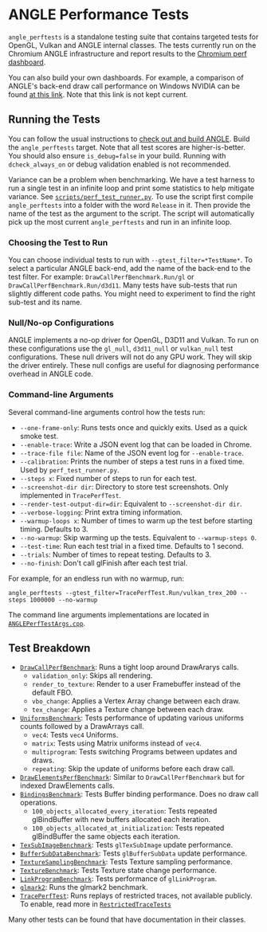 # ANGLE Performance Tests

`angle_perftests` is a standalone testing suite that contains targeted tests for OpenGL, Vulkan and ANGLE internal classes. The tests currently run on the Chromium ANGLE infrastructure and report results to the [Chromium perf dashboard](https://chromeperf.appspot.com/report).

You can also build your own dashboards. For example, a comparison of ANGLE's back-end draw call performance on Windows NVIDIA can be found [at this link](https://chromeperf.appspot.com/report?sid=1fdf94a308f52b6bf02c08f6f36e87ca0d0075e2d2eefc61e6cf90c919c1643a&start_rev=577814&end_rev=582136). Note that this link is not kept current.

## Running the Tests

You can follow the usual instructions to [check out and build ANGLE](../../../doc/DevSetup.md). Build the `angle_perftests` target. Note that all test scores are higher-is-better. You should also ensure `is_debug=false` in your build. Running with `dcheck_always_on` or debug validation enabled is not recommended.

Variance can be a problem when benchmarking. We have a test harness to run a single test in an infinite loop and print some statistics to help mitigate variance. See [`scripts/perf_test_runner.py`](https://chromium.googlesource.com/angle/angle/+/master/scripts/perf_test_runner.py). To use the script first compile `angle_perftests` into a folder with the word `Release` in it. Then provide the name of the test as the argument to the script. The script will automatically pick up the most current `angle_perftests` and run in an infinite loop.

### Choosing the Test to Run

You can choose individual tests to run with `--gtest_filter=*TestName*`. To select a particular ANGLE back-end, add the name of the back-end to the test filter. For example: `DrawCallPerfBenchmark.Run/gl` or `DrawCallPerfBenchmark.Run/d3d11`. Many tests have sub-tests that run slightly different code paths. You might need to experiment to find the right sub-test and its name.

### Null/No-op Configurations

ANGLE implements a no-op driver for OpenGL, D3D11 and Vulkan. To run on these configurations use the `gl_null`, `d3d11_null` or `vulkan_null` test configurations. These null drivers will not do any GPU work. They will skip the driver entirely. These null configs are useful for diagnosing performance overhead in ANGLE code.

### Command-line Arguments

Several command-line arguments control how the tests run:

* `--one-frame-only`: Runs tests once and quickly exits. Used as a quick smoke test.
* `--enable-trace`: Write a JSON event log that can be loaded in Chrome.
* `--trace-file file`: Name of the JSON event log for `--enable-trace`.
* `--calibration`: Prints the number of steps a test runs in a fixed time. Used by `perf_test_runner.py`.
* `--steps x`: Fixed number of steps to run for each test.
* `--screenshot-dir dir`: Directory to store test screenshots. Only implemented in `TracePerfTest`.
* `--render-test-output-dir=dir`: Equivalent to `--screenshot-dir dir`.
* `--verbose-logging`: Print extra timing information.
* `--warmup-loops x`: Number of times to warm up the test before starting timing. Defaults to 3.
* `--no-warmup`: Skip warming up the tests. Equivalent to `--warmup-steps 0`.
* `--test-time`: Run each test trial in a fixed time. Defaults to 1 second.
* `--trials`: Number of times to repeat testing. Defaults to 3.
* `--no-finish`: Don't call glFinish after each test trial.

For example, for an endless run with no warmup, run:

`angle_perftests --gtest_filter=TracePerfTest.Run/vulkan_trex_200 --steps 1000000 --no-warmup`

The command line arguments implementations are located in [`ANGLEPerfTestArgs.cpp`](ANGLEPerfTestArgs.cpp).

## Test Breakdown

* [`DrawCallPerfBenchmark`](DrawCallPerf.cpp): Runs a tight loop around DrawArarys calls.
  * `validation_only`: Skips all rendering.
  * `render_to_texture`: Render to a user Framebuffer instead of the default FBO.
  * `vbo_change`: Applies a Vertex Array change between each draw.
  * `tex_change`: Applies a Texture change between each draw.
* [`UniformsBenchmark`](UniformsPerf.cpp): Tests performance of updating various uniforms counts followed by a DrawArrays call.
    * `vec4`: Tests `vec4` Uniforms.
    * `matrix`: Tests using Matrix uniforms instead of `vec4`.
    * `multiprogram`: Tests switching Programs between updates and draws.
    * `repeating`: Skip the update of uniforms before each draw call.
* [`DrawElementsPerfBenchmark`](DrawElementsPerf.cpp): Similar to `DrawCallPerfBenchmark` but for indexed DrawElements calls.
* [`BindingsBenchmark`](BindingPerf.cpp): Tests Buffer binding performance. Does no draw call operations.
    * `100_objects_allocated_every_iteration`: Tests repeated glBindBuffer with new buffers allocated each iteration.
    * `100_objects_allocated_at_initialization`: Tests repeated glBindBuffer the same objects each iteration.
* [`TexSubImageBenchmark`](TexSubImage.cpp): Tests `glTexSubImage` update performance.
* [`BufferSubDataBenchmark`](BufferSubData.cpp): Tests `glBufferSubData` update performance.
* [`TextureSamplingBenchmark`](TextureSampling.cpp): Tests Texture sampling performance.
* [`TextureBenchmark`](TexturesPerf.cpp): Tests Texture state change performance.
* [`LinkProgramBenchmark`](LinkProgramPerfTest.cpp): Tests performance of `glLinkProgram`.
* [`glmark2`](glmark2.cpp): Runs the glmark2 benchmark.
* [`TracePerfTest`](TracePerfTest.cpp): Runs replays of restricted traces, not available publicly. To enable, read more in [`RestrictedTraceTests`](../restricted_traces/README.md)

Many other tests can be found that have documentation in their classes.
